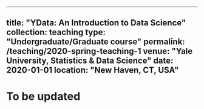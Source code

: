 ---
title: "YData:  An Introduction to Data Science"
collection: teaching
type: "Undergraduate/Graduate course"
permalink: /teaching/2020-spring-teaching-1
venue: "Yale University, Statistics & Data Science"
date: 2020-01-01
location: "New Haven, CT, USA"
---

To be updated
======


